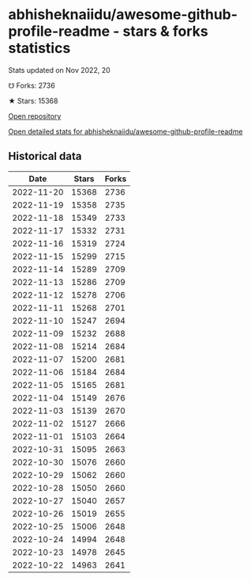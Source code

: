 # abhisheknaiidu/awesome-github-profile-readme - stars & forks statistics

Stats updated on Nov 2022, 20

☋ Forks: 2736

★ Stars: 15368

[Open repository](https://github.com/abhisheknaiidu/awesome-github-profile-readme)

[Open detailed stats for abhisheknaiidu/awesome-github-profile-readme](https://reviewgithub.com/rep/abhisheknaiidu/awesome-github-profile-readme)

## Historical data
| Date | Stars | Forks |
|------|-------|-------|
| 2022-11-20 | 15368 | 2736 | 
| 2022-11-19 | 15358 | 2735 | 
| 2022-11-18 | 15349 | 2733 | 
| 2022-11-17 | 15332 | 2731 | 
| 2022-11-16 | 15319 | 2724 | 
| 2022-11-15 | 15299 | 2715 | 
| 2022-11-14 | 15289 | 2709 | 
| 2022-11-13 | 15286 | 2709 | 
| 2022-11-12 | 15278 | 2706 | 
| 2022-11-11 | 15268 | 2701 | 
| 2022-11-10 | 15247 | 2694 | 
| 2022-11-09 | 15232 | 2688 | 
| 2022-11-08 | 15214 | 2684 | 
| 2022-11-07 | 15200 | 2681 | 
| 2022-11-06 | 15184 | 2684 | 
| 2022-11-05 | 15165 | 2681 | 
| 2022-11-04 | 15149 | 2676 | 
| 2022-11-03 | 15139 | 2670 | 
| 2022-11-02 | 15127 | 2666 | 
| 2022-11-01 | 15103 | 2664 | 
| 2022-10-31 | 15095 | 2663 | 
| 2022-10-30 | 15076 | 2660 | 
| 2022-10-29 | 15062 | 2660 | 
| 2022-10-28 | 15050 | 2660 | 
| 2022-10-27 | 15040 | 2657 | 
| 2022-10-26 | 15019 | 2655 | 
| 2022-10-25 | 15006 | 2648 | 
| 2022-10-24 | 14994 | 2648 | 
| 2022-10-23 | 14978 | 2645 | 
| 2022-10-22 | 14963 | 2641 | 

